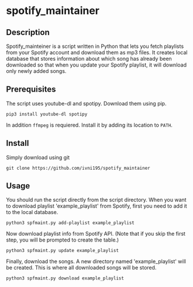 # spotify_maintainer
## Description
Spotify_mainteiner is a script written 
in Python that lets you fetch playlists 
from your Spotify account and download them as mp3 files.
It creates local database that stores information about which
song has already been downloaded so that when you update your 
Spotify playlist, it will download only newly added songs.

## Prerequisites
The script uses youtube-dl and spotipy. Download
them using pip.

`pip3 install youtube-dl spotipy`

In addition `ffmpeg` is requiered. Install it by adding 
its location to `PATH`.

## Install
Simply download using git

`git clone https://github.com/ivni195/spotify_maintainer`

## Usage
You should run the script directly from the script directory. 
When you want to download playlist 'example_playlist' from Spotify,
first you need to add it to the local database.

`python3 spfmaint.py add-playlist example_playlist`

Now download playlist info from Spotify API. (Note that if you skip
the first step, you will be prompted to create the table.)

`python3 spfmaint.py update example_playlist`

Finally, download the songs. A new directory named 'example_playlist'
will be created. This is where all downloaded songs will be stored.

`python3 spfmaint.py download example_playlist`